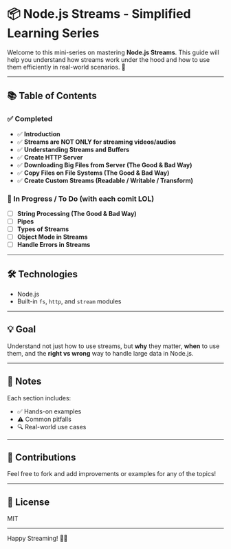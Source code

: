 # 📦 Node.js Streams - Simplified Learning Series

Welcome to this mini-series on mastering **Node.js Streams**. This guide will help you understand how streams work under the hood and how to use them efficiently in real-world scenarios. 🚀

---

## 📚 Table of Contents

### ✅ Completed

- ✅ **Introduction**
- ✅ **Streams are NOT ONLY for streaming videos/audios**
- ✅ **Understanding Streams and Buffers**
- ✅ **Create HTTP Server**
- ✅ **Downloading Big Files from Server (The Good & Bad Way)**
- ✅ **Copy Files on File Systems (The Good & Bad Way)**
- ✅ **Create Custom Streams (Readable / Writable / Transform)**

### 🧪 In Progress / To Do (with each comit LOL)

- [ ] **String Processing (The Good & Bad Way)**
- [ ] **Pipes**
- [ ] **Types of Streams**
- [ ] **Object Mode in Streams**
- [ ] **Handle Errors in Streams**

---

## 🛠 Technologies

- Node.js
- Built-in `fs`, `http`, and `stream` modules

---

## 💡 Goal

Understand not just how to use streams, but **why** they matter, **when** to use them, and the **right vs wrong** way to handle large data in Node.js.

---

## 📝 Notes

Each section includes:

- ✅ Hands-on examples
- ⚠️ Common pitfalls
- 🔍 Real-world use cases

---

## 🤝 Contributions

Feel free to fork and add improvements or examples for any of the topics!

---

## 📌 License

MIT

---

Happy Streaming! 🐳✨
